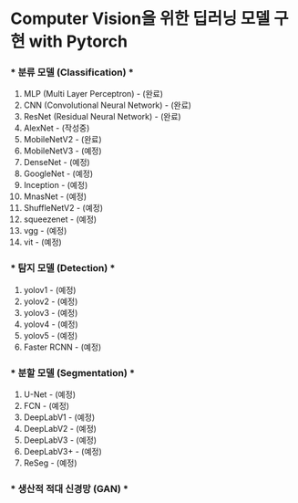 # Computer Vision을 위한 딥러닝 모델 구현 with Pytorch
### * 분류 모델 (Classification) *
1. MLP (Multi Layer Perceptron) - (완료)
2. CNN (Convolutional Neural Network) - (완료)
3. ResNet (Residual Neural Network) - (완료)
4. AlexNet - (작성중)
5. MobileNetV2 - (완료)
6. MobileNetV3 - (예정)
7. DenseNet - (예정)
8. GoogleNet - (예정)
9. Inception - (예정)
10. MnasNet - (예정)
11. ShuffleNetV2 - (예정)
12. squeezenet - (예정)
13. vgg - (예정)
14. vit - (예정)
### * 탐지 모델 (Detection) *
1. yolov1 - (예정)
2. yolov2 - (예정)
3. yolov3 - (예정)
4. yolov4 - (예정)
5. yolov5 - (예정)
6. Faster RCNN - (예정)
### * 분할 모델 (Segmentation) *
1. U-Net - (예정)
2. FCN - (예정)
3. DeepLabV1 - (예정)
4. DeepLabV2 - (예정)
5. DeepLabV3 - (예정)
6. DeepLabV3+ - (예정)
7. ReSeg - (예정)
### * 생산적 적대 신경망 (GAN) *